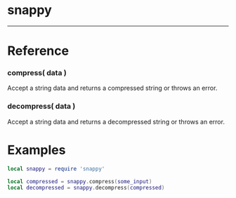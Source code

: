 
# snappy

---

# Reference

### compress( data )

Accept a string data and returns a compressed string or throws an error.

### decompress( data )

Accept a string data and returns a decompressed string or throws an error.

# Examples

```lua
local snappy = require 'snappy'

local compressed = snappy.compress(some_input)
local decompressed = snappy.decompress(compressed)
```
